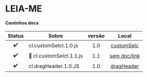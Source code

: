 # LEIA-ME



#### Caminhos docs
Status | Sobre   | versão | Local  |
:---:  | ------- | :---:  | :----:
✔️ | cl.customSelct.1.0.js | 1.0| [customSelc](https://github.com/H7-Dev/D-004-CRUD-WebSQL/blob/master/ASSETS/JS/TEST/DOCS/%E2%9C%94%EF%B8%8Fcl.customSelct.1.0.md)
✔️ | 💠 cl.customSelct.1.1.js | 1.1| [sem doc/link](#)
✔️ | cl.dragHeader.1.0.JS | 1.0| [dragHeader](https://github.com/H7-Dev/D-004-CRUD-WebSQL/blob/master/ASSETS/JS/TEST/DOCS/%E2%9C%94%EF%B8%8Fcl.dragHeader.1.0.md)
